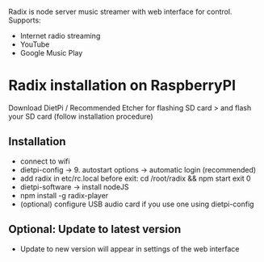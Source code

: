 Radix is node server music streamer with web interface for control.
Supports:
- Internet radio streaming
- YouTube
- Google Music Play

# Radix installation on RaspberryPI

Download DietPi / Recommended Etcher for flashing SD card > and flash your SD card (follow installation procedure)

## Installation
- connect to wifi
- dietpi-config -> 9. autostart options -> automatic login (recommended) 
- add radix in etc/rc.local before exit:
    cd /root/radix && npm start
    exit 0
- dietpi-software -> install nodeJS
- npm install -g radix-player
- (optional) configure USB audio card if you use one using dietpi-config

## Optional: Update to latest version
- Update to new version will appear in settings of the web interface